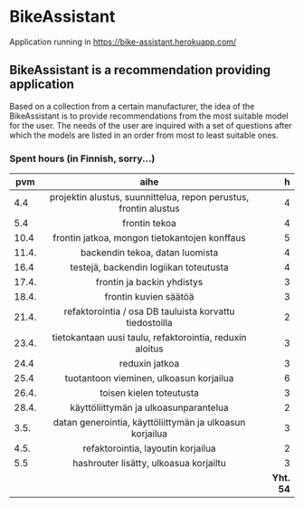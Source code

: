 # BikeAssistant
Application running in https://bike-assistant.herokuapp.com/
## BikeAssistant is a recommendation providing application 
Based on a collection from a certain manufacturer, the idea of the BikeAssistant is to provide recommendations from the most suitable model for the user. The needs of the user are inquired with a set of questions after which the models are listed in an order from most to least suitable ones.

### Spent hours (in Finnish, sorry...)
| pvm | aihe | h |
| ------------- |:-------------:| -----:|
| 4.4 |	projektin alustus, suunnittelua, repon perustus, frontin alustus |	4 |
| 5.4	| frontin tekoa	| 4 |
| 10.4	| frontin jatkoa, mongon tietokantojen konffaus	| 5 |
| 11.4.	| backendin tekoa, datan luomista |	4 |
| 16.4	| testejä, backendin logiikan toteutusta	| 4 |
| 17.4.	| frontin ja backin yhdistys 	| 3 |
| 18.4. |	frontin kuvien säätöä	| 3 |
| 21.4.	| refaktorointia / osa DB tauluista korvattu tiedostoilla	| 2 |
| 23.4.	| tietokantaan uusi taulu, refaktorointia, reduxin aloitus |	3 |
| 24.4	| reduxin jatkoa	| 3 |
| 25.4	| tuotantoon vieminen, ulkoasun korjailua	| 6 |
| 26.4.	| toisen kielen toteutusta	| 3 |
| 28.4.	| käyttöliittymän ja ulkoasunparantelua	| 2 |
| 3.5.	| datan generointia, käyttöliittymän ja ulkoasun korjailua |	3 |
| 4.5.	| refaktorointia, layoutin korjailua	| 2 |
| 5.5	| hashrouter lisätty, ulkoasua korjailtu	| 3 |
|||**Yht. 54**|

